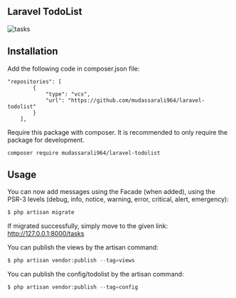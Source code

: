 ## Laravel TodoList

![tasks](https://github.com/mudassarali964/laravel-todolist/assets/55048197/4dc42b34-2085-49cc-a405-dc06013785a2)

## Installation

Add the following code in composer.json file:

```shell
"repositories": [
        {
            "type": "vcs",
            "url": "https://github.com/mudassarali964/laravel-todolist"
        }
    ],
```

Require this package with composer. It is recommended to only require the package for development.

```shell
composer require mudassarali964/laravel-todolist
```

## Usage

You can now add messages using the Facade (when added), using the PSR-3 levels (debug, info, notice, warning, error, critical, alert, emergency):

```php
$ php artisan migrate
```

If migrated successfully, simply move to the given link:
http://127.0.0.1:8000/tasks

You can publish the views by the artisan command:

```php
$ php artisan vendor:publish --tag=views
```

You can publish the config/todolist by the artisan command:

```php
$ php artisan vendor:publish --tag=config
```
